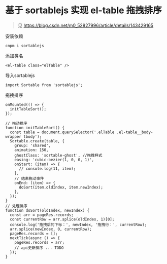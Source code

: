 # 基于 sortablejs 实现 el-table 拖拽排序 

> 见 https://blog.csdn.net/m0_52827996/article/details/143429165

安装依赖

```shell
cnpm i sortablejs
```

添加类名

```
<el-table class="elTable" />
```

导入sortablejs

```
import Sortable from 'sortablejs';
```

拖拽排序

```
onMounted(() => {
  initTableSort();
});

// 拖动排序
function initTableSort() {
  const table = document.querySelector('.elTable .el-table__body-wrapper tbody');
  Sortable.create(table, {
    group: 'shared',
    animation: 150,
    ghostClass: 'sortable-ghost', //拖拽样式
    easing: 'cubic-bezier(1, 0, 0, 1)',
    onStart: (item) => {
      // console.log(11, item);
    },
    // 结束拖动事件
    onEnd: (item) => {
      doSort(item.oldIndex, item.newIndex);
    },
  });
}
// 处理排序
function doSort(oldIndex, newIndex) {
  const arr = pageRes.records;
  const currentRow = arr.splice(oldIndex, 1)[0];
  console.log('拖拽后的下标：', newIndex, '拖拽行：', currentRow);
  arr.splice(newIndex, 0, currentRow);
  pageRes.records = [];
  nextTick(async () => {
    pageRes.records = arr;
    // api更新排序 ... TODO
  });
}
```